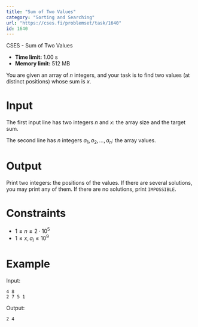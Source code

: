```yaml
---
title: "Sum of Two Values"
category: "Sorting and Searching"
url: "https://cses.fi/problemset/task/1640"
id: 1640
---
```


CSES - Sum of Two Values

  * **Time limit:** 1.00 s
  * **Memory limit:** 512 MB

You are given an array of $n$ integers, and your task is to find two values
(at distinct positions) whose sum is $x$.

# Input

The first input line has two integers $n$ and $x$: the array size and the
target sum.

The second line has $n$ integers $a_1,a_2,\dots,a_n$: the array values.

# Output

Print two integers: the positions of the values. If there are several
solutions, you may print any of them. If there are no solutions, print
`IMPOSSIBLE`.

# Constraints

  * $1 \le n \le 2 \cdot 10^5$
  * $1 \le x,a_i \le 10^9$

# Example

Input:

    
    
    4 8
    2 7 5 1
    

Output:

    
    
    2 4
    

